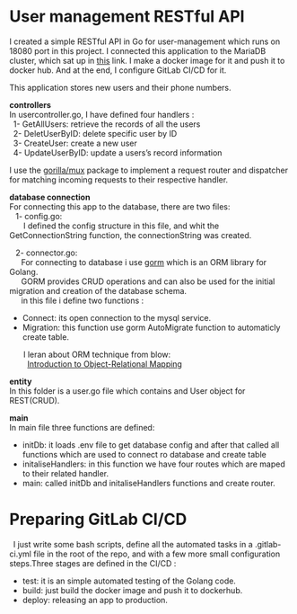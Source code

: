  # User management RESTful API

I created a simple RESTful API  in Go for user-management which runs on 18080 port in this project. I connected this application to the MariaDB cluster, which sat up in [this](https://github.com/mona-mp/mariadb-cluster) link.
I make a docker image for it and push it to docker hub.
And at the end, I configure GitLab CI/CD for it.

This application stores new users and their phone numbers.

**controllers**\
In usercontroller.go, I have defined four handlers : \
&ensp;1- GetAllUsers: retrieve the records of all the users \
&ensp;2- DeletUserByID: delete specific user by ID \
&ensp;3- CreateUser: create a new user \
&ensp;4- UpdateUserByID: update a users’s record information

I use the [gorilla/mux](https://www.gorillatoolkit.org/pkg/mux) package to implement a request router and dispatcher for matching incoming requests to their respective handler.

**database connection**\
For connecting this app to the database, there are two files:\
&ensp; 1- config.go:\
&ensp;&ensp;&ensp; I defined the config structure in this file, and whit the GetConnectionString function, the connectionString was created.

&ensp; 2- connector.go:\
&ensp;&ensp;&ensp;For connecting to database i use [gorm](https://gorm.io/) which is an ORM library for Golang.\
&ensp;&ensp;&ensp;GORM provides CRUD operations and can also be used for the initial migration and creation of the database schema.\
&ensp;&ensp;&ensp;in this file i define two functions :
- Connect: its open connection to the mysql service.
- Migration: this function use gorm AutoMigrate function to automaticly create table.

&ensp;&ensp;&ensp; I leran about ORM technique from blow:\
  &ensp;&ensp;&ensp; &ensp;[Introduction to Object-Relational Mapping](https://www.youtube.com/watch?v=dHQ-I7kr_SY)



**entity**\
In this folder is a user.go file which contains and User object for REST(CRUD).

**main**\
In main file three functions are defined:
- initDb: it loads .env file to get database config and after that called all functions which are used to connect ro database and create table
- initaliseHandlers: in this function we have four routes which are maped to their related handler.
- main: called initDb and initaliseHandlers functions and create router.

# Preparing GitLab CI/CD
&ensp;I just write some bash scripts, define all the automated tasks in a .gitlab-ci.yml file in the root of the repo, and with a few more small configuration steps.Three stages are defined in the CI/CD :
- test: it is an simple automated testing of the Golang code.
- build: just build the docker image and push it to dockerhub.
- deploy:  releasing an app to production.
